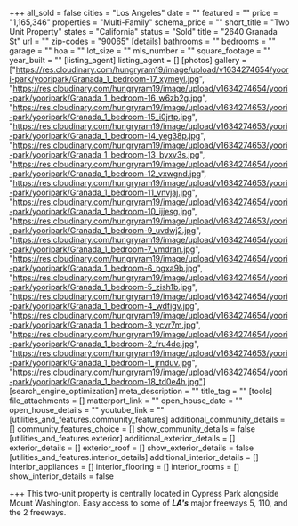 +++
all_sold = false
cities = "Los Angeles"
date = ""
featured = ""
price = "1,165,346"
properties = "Multi-Family"
schema_price = ""
short_title = "Two Unit Property"
states = "California"
status = "Sold"
title = "2640 Granada St"
url = ""
zip-codes = "90065"
[details]
bathrooms = ""
bedrooms = ""
garage = ""
hoa = ""
lot_size = ""
mls_number = ""
square_footage = ""
year_built = ""
[listing_agent]
listing_agent = []
[photos]
gallery = ["https://res.cloudinary.com/hungryram19/image/upload/v1634274654/yoori-park/yooripark/Granada_1_bedroom-17_xymeyl.jpg", "https://res.cloudinary.com/hungryram19/image/upload/v1634274654/yoori-park/yooripark/Granada_1_bedroom-16_w6zb2g.jpg", "https://res.cloudinary.com/hungryram19/image/upload/v1634274653/yoori-park/yooripark/Granada_1_bedroom-15_i0jrtp.jpg", "https://res.cloudinary.com/hungryram19/image/upload/v1634274653/yoori-park/yooripark/Granada_1_bedroom-14_yeg38p.jpg", "https://res.cloudinary.com/hungryram19/image/upload/v1634274653/yoori-park/yooripark/Granada_1_bedroom-13_byxv3s.jpg", "https://res.cloudinary.com/hungryram19/image/upload/v1634274654/yoori-park/yooripark/Granada_1_bedroom-12_vxwgnd.jpg", "https://res.cloudinary.com/hungryram19/image/upload/v1634274653/yoori-park/yooripark/Granada_1_bedroom-11_vnvjaj.jpg", "https://res.cloudinary.com/hungryram19/image/upload/v1634274654/yoori-park/yooripark/Granada_1_bedroom-10_ijjesg.jpg", "https://res.cloudinary.com/hungryram19/image/upload/v1634274653/yoori-park/yooripark/Granada_1_bedroom-9_uvdwj2.jpg", "https://res.cloudinary.com/hungryram19/image/upload/v1634274654/yoori-park/yooripark/Granada_1_bedroom-7_vmdran.jpg", "https://res.cloudinary.com/hungryram19/image/upload/v1634274654/yoori-park/yooripark/Granada_1_bedroom-6_pgxa9b.jpg", "https://res.cloudinary.com/hungryram19/image/upload/v1634274654/yoori-park/yooripark/Granada_1_bedroom-5_zish1b.jpg", "https://res.cloudinary.com/hungryram19/image/upload/v1634274654/yoori-park/yooripark/Granada_1_bedroom-4_wdfigv.jpg", "https://res.cloudinary.com/hungryram19/image/upload/v1634274654/yoori-park/yooripark/Granada_1_bedroom-3_ycvr7m.jpg", "https://res.cloudinary.com/hungryram19/image/upload/v1634274654/yoori-park/yooripark/Granada_1_bedroom-2_fru4de.jpg", "https://res.cloudinary.com/hungryram19/image/upload/v1634274653/yoori-park/yooripark/Granada_1_bedroom-1_jrnduv.jpg", "https://res.cloudinary.com/hungryram19/image/upload/v1634274654/yoori-park/yooripark/Granada_1_bedroom-18_td0e4h.jpg"]
[search_engine_optimization]
meta_description = ""
title_tag = ""
[tools]
file_attachments = []
matterport_link = ""
open_house_date = ""
open_house_details = ""
youtube_link = ""
[utilities_and_features.community_features]
additional_community_details = []
community_features_choice = []
show_community_details = false
[utilities_and_features.exterior]
additional_exterior_details = []
exterior_details = []
exterior_roof = []
show_exterior_details = false
[utilities_and_features.interior_details]
additional_interior_details = []
interior_appliances = []
interior_flooring = []
interior_rooms = []
show_interior_details = false

+++
This two-unit property is centrally located in Cypress Park alongside Mount Washington. Easy access to some of **_LA's_** major freeways 5, 110, and the 2 freeways.